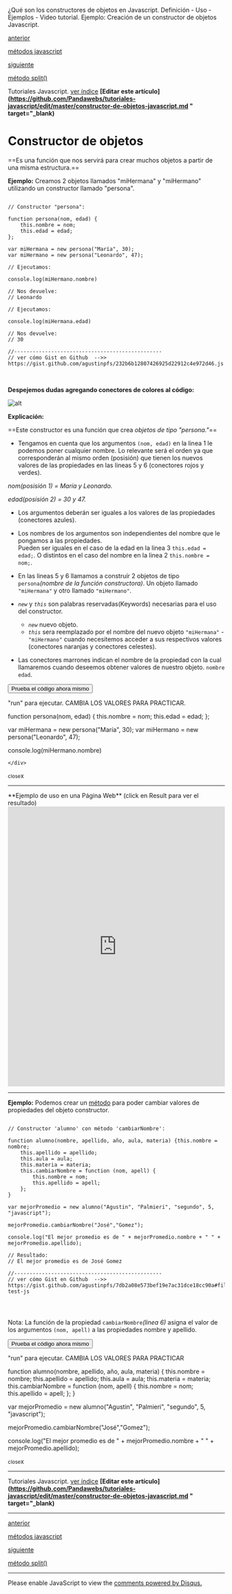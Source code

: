 <span class="hidden-excerpt">¿Qué son los constructores de objetos en Javascript. Definición - Uso - Ejemplos - Video tutorial. Ejemplo: Creación de un constructor de objetos Javascript.</span>

<div class="post-content_next">
  <a href="http://localhost:2368/metodos-javascript/">
    <div class="post-content_next-left">
      <p>anterior</p>
      <span>métodos javascript</span>
  </div>
  <a href="http://localhost:2368/metodo-split-javascript/">
    <div class="post-content_next-right">
      <p>siguiente</p>
      <span>método split()</span>
    </div>
  </a>
</div>


<span class="link-to-index-git">Tutoriales Javascript. [ ver índice](http://localhost:2368/tutoriales-javascript/)</span>
<strong class="link-to-github">[Editar este artículo](https://github.com/Pandawebs/tutoriales-javascript/edit/master/constructor-de-objetos-javascript.md " target="_blank)</strong>


# Constructor de objetos

==Es una función que nos servirá para crear muchos objetos a partir de una misma estructura.==

**Ejemplo:** 
Creamos 2 objetos llamados "miHermana" y "miHermano" utilizando un constructor llamado "persona".

<!-- box code whit highlight: /////////////////////////////////////////////////////////-->

<pre data-start="1"><code class="line-numbers language-javascript">
// Constructor "persona":

function persona(nom, edad) {
    this.nombre = nom;
    this.edad = edad;   
};

var miHermana = new persona("María", 30);
var miHermano = new persona("Leonardo", 47);

// Ejecutamos:

console.log(miHermano.nombre)

// Nos devuelve:
// Leonardo

// Ejecutamos:

console.log(miHermana.edad)

// Nos devuelve:
// 30

//------------------------------------------------
// ver cómo Gist en Github  -->> https://gist.github.com/agustinpfs/232b6b12807426925d22912c4e972d46.js
</code></pre>

<!-- End box code ///////////////////////////////////////////////////////////////////// -->

<br>

**Despejemos dudas agregando conectores de colores al código:**


![alt](http://localhost:2368/assets/images/constructor-de-objetos.png)


**Explicación:**

==Este constructor es una función que crea *objetos de tipo "persona."*==  

* Tengamos en cuenta que los argumentos `(nom, edad)` en la linea 1 le podemos
 poner cualquier nombre. Lo relevante será el orden ya que corresponderán al mismo orden (posisión) que tienen los nuevos valores de las propiedades en las lineas 5 y 6 (conectores rojos y verdes).

 *nom(posisión 1) = María y Leonardo.*

 *edad(posisión 2) = 30 y 47.*

* Los argumentos deberán ser iguales a los valores de las propiedades (conectores azules). 

* Los nombres de los argumentos son independientes del nombre que le pongamos a las propiedades.  
Pueden ser iguales en el caso de la edad en la linea 3 `this.edad = edad;`. O distintos en el caso del nombre en la linea 2 `this.nombre = nom;`.

* En las lineas 5 y 6 llamamos a construír 2 objetos de tipo `persona`*(nombre de la función constructora)*.
Un objeto llamado `"miHermana"` y otro llamado `"miHermano"`.

* *`new`* y *`this`* son palabras reservadas(Keywords) necesarias para el uso del constructor.
    * *`new`*  nuevo objeto.
    * *`this`* sera reemplazado por el nombre del nuevo objeto `"miHermana"` - `"miHermano"` cuando necesitemos acceder a sus respectivos valores (conectores naranjas y conectores celestes).

* Las conectores marrones indican el nombre de la propiedad con la cual llamaremos cuando deseemos obtener valores de nuestro objeto. `nombre` `edad`.

<button class="post-content_button-console">Prueba el código ahora mismo</button>

<div class="post-content_console">

<p>"run" para ejecutar. <span class="post-content_console-mark">CAMBIA LOS VALORES PARA PRACTICAR.</span></p>
    
<div id="my-el" >
<script src="https://embed.tonicdev.com" data-element-id="my-el" ></script>       
function persona(nom, edad) {
    this.nombre = nom;
    this.edad = edad;   
};

var miHermana = new persona("María", 30);
var miHermano = new persona("Leonardo", 47);

console.log(miHermano.nombre)

    </div>

<span class="post-content_buttonx-console"><small>close</small>x</span>
</div>
<hr>
**Ejemplo de uso en una Página Web**
(click en Result para ver el resultado)
 <iframe width="100%" height="650" src="https://jsfiddle.net/Pandawebs/s78cn1xk/embedded/html,result/"  allowfullscreen="allowfullscreen" frameborder="0"></iframe>

<hr>

**Ejemplo:** Podemos crear un [método](http://localhost:2368/metodos-javascript/) para poder cambiar valores de propiedades del objeto constructor.

<!-- start box code whit highlight: /////////////////////////////////////////////////////////-->

<pre data-start="1"><code class="line-numbers language-javascript">
// Constructor 'alumno' con método 'cambiarNombre':

function alumno(nombre, apellido, año, aula, materia) {this.nombre = nombre;
    this.apellido = apellido;
    this.aula = aula;
    this.materia = materia;
    this.cambiarNombre = function (nom, apell) {
        this.nombre = nom;
        this.apellido = apell;
    };
}

var mejorPromedio = new alumno("Agustin", "Palmieri", "segundo", 5, "javascript");

mejorPromedio.cambiarNombre("José","Gomez");

console.log("El mejor promedio es de " + mejorPromedio.nombre + " " + mejorPromedio.apellido);

// Resultado:
// El mejor promedio es de José Gomez

//------------------------------------------------
// ver cómo Gist en Github  -->> https://gist.github.com/agustinpfs/7db2a08e573bef19e7ac31dce18cc90a#file-test-js

<!-- End box code ///////////////////////////////////////////////////////////////////// -->

</code></pre>
Nota:
La función de la propiedad `cambiarNombre`_(linea 6)_ asigna el valor de los argumentos `(nom, apell)` a las propiedades nombre y apellido.

<button class="post-content_button-console2">Prueba el código ahora mismo</button>

<div class="post-content_console2">

<p>"run" para ejecutar. <span class="post-content_console-mark">CAMBIA LOS VALORES PARA PRACTICAR</span></p>
   <div id="my-ele" >
       <script src="https://embed.tonicdev.com" data-element-id="my-ele"></script>

<!-- box code console: /////////////////////////////////////////////////////////-->

function alumno(nombre, apellido, año, aula, materia) {
    this.nombre = nombre;
    this.apellido = apellido;
    this.aula = aula;
    this.materia = materia;
    this.cambiarNombre = function (nom, apell) {
        this.nombre = nom;
        this.apellido = apell;
    };
}

var mejorPromedio = new alumno("Agustin", "Palmieri", "segundo", 5, "javascript");

mejorPromedio.cambiarNombre("José","Gomez");

console.log("El mejor promedio es de " + mejorPromedio.nombre + " " + mejorPromedio.apellido);

<!-- End box code ///////////////////////////////////////////////////////////////////// -->

</div>

<span class="post-content_buttonx-console2"><small>close</small>x</span>

</div>

<hr>

<span class="link-to-index-git">Tutoriales Javascript. [ ver índice](http://localhost:2368/tutoriales-javascript/)</span>
<strong class="link-to-github">[Editar este artículo](https://github.com/Pandawebs/tutoriales-javascript/edit/master/constructor-de-objetos-javascript.md " target="_blank)</strong>

<hr>

<div class="post-content_next">
  <a href="http://localhost:2368/metodos-javascript/">
    <div class="post-content_next-left">
      <p>anterior</p>
      <span>métodos javascript</span>
  </div>
  <a href="http://localhost:2368/metodo-split-javascript/">
    <div class="post-content_next-right">
      <p>siguiente</p>
      <span>método split()</span>
    </div>
  </a>
</div>
<hr>

<div id="disqus_thread"></div>
<script>

/**
 *  RECOMMENDED CONFIGURATION VARIABLES: EDIT AND UNCOMMENT THE SECTION BELOW TO INSERT DYNAMIC VALUES FROM YOUR PLATFORM OR CMS.
 *  LEARN WHY DEFINING THESE VARIABLES IS IMPORTANT: https://disqus.com/admin/universalcode/#configuration-variables */
/*
var disqus_config = function () {
    this.page.url = PAGE_URL;  // Replace PAGE_URL with your page's canonical URL variable
    this.page.identifier = PAGE_IDENTIFIER; // Replace PAGE_IDENTIFIER with your page's unique identifier variable
};
*/
(function() { // DON'T EDIT BELOW THIS LINE
    var d = document, s = d.createElement('script');
    s.src = '//pandawebs.disqus.com/embed.js';
    s.setAttribute('data-timestamp', +new Date());
    (d.head || d.body).appendChild(s);
})();
</script>
<noscript>Please enable JavaScript to view the <a href="https://disqus.com/?ref_noscript">comments powered by Disqus.</a></noscript>
